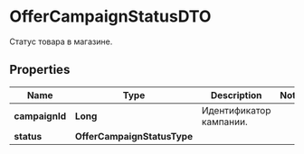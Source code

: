 

# OfferCampaignStatusDTO

Статус товара в магазине.

## Properties

Name | Type | Description | Notes
------------ | ------------- | ------------- | -------------
**campaignId** | **Long** | Идентификатор кампании.  | 
**status** | **OfferCampaignStatusType** |  | 



